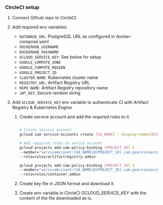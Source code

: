 ### CircleCI setup

1.  Connect Github repo to CircleCI.

2.  Add required env variables:

    - `DATABASE_URL`: PostgreSQL URL as configured in docker-compose.yaml
    - `DOCKERHUB_USERNAME`
    - `DOCKERHUB_PASSWORD`
    - `GCLOUD_SERVICE_KEY`: See below for setup
    - `GOOGLE_COMPUTE_ZONE`
    - `GOOGLE_COMPUTE_REGION`
    - `GOOGLE_PROJECT_ID`
    - `CLUSTER_NAME`: Kubernetes cluster name
    - `REGISTRY_URL`: Artifact Registry URL
    - `REPO_NAME`: Artifact Registry repository name
    - `JWT_KEY`: Secure random string

3.  Add `GCLOUD_SERVICE_KEY` env variable to authenticate CI with Artifact Registry & Kubernetes Engine

    1. Create service account and add the required roles to it.

       ```bash

       # Create service account
       gcloud iam service-accounts create [SA_NAME] --display-name=[DISPLAY_NAME]

       # Add required roles to sevice account
       gcloud projects add-iam-policy-binding [PROJECT_ID] \
       --member="serviceAccount:[SA_NAME]@[PROJECT_ID].iam.gserviceaccount.com" \
       --role=roles/artifactregistry.admin

       gcloud projects add-iam-policy-binding [PROJECT_ID] \
       --member="serviceAccount:[SA_NAME]@[PROJECT_ID].iam.gserviceaccount.com" \
       --role=roles/container.admin
       ```

    2. Create key file in JSON format and download it.

    3. Create env variable in CircleCI GCLOUD_SERVICE_KEY with the content of the file downloaded as is.

